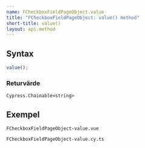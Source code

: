 ```yaml
---
name: FCheckboxFieldPageObject.value
title: "FCheckboxFieldPageObject: value() method"
short-title: value()
layout: api.method
---
```


## Syntax

```ts nocompile nolint
value();
```

### Returvärde

`Cypress.Chainable<string>`

## Exempel

```import static
FCheckboxFieldPageObject-value.vue
```

```import
FCheckboxFieldPageObject-value.cy.ts
```
